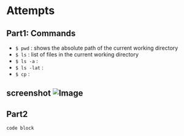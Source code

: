 # Attempts
## Part1: Commands
* `$ pwd` : shows the absolute path of the current working directory
* `$ ls` : list of files in the current working directory
* `$ ls -a` : 
* `$ ls -lat` :
* `$ cp` :

screenshot
![Image](<img width="1121" alt="截屏2023-01-11 11 59 47" src="https://user-images.githubusercontent.com/122485565/211912617-c5f331a0-1715-474b-97e3-c7d819f35aa6.png">)
---
## Part2
```
code block
```
